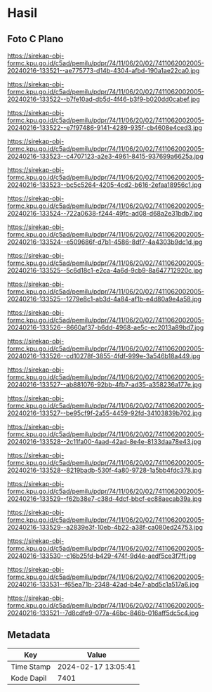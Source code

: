 # Hasil

## Foto C Plano

https://sirekap-obj-formc.kpu.go.id/c5ad/pemilu/pdpr/74/11/06/20/02/7411062002005-20240216-133521--ae775773-d14b-4304-afbd-190a1ae22ca0.jpg

https://sirekap-obj-formc.kpu.go.id/c5ad/pemilu/pdpr/74/11/06/20/02/7411062002005-20240216-133522--b7fe10ad-db5d-4f46-b3f9-b020dd0cabef.jpg

https://sirekap-obj-formc.kpu.go.id/c5ad/pemilu/pdpr/74/11/06/20/02/7411062002005-20240216-133522--e7f97486-9141-4289-935f-cb4608e4ced3.jpg

https://sirekap-obj-formc.kpu.go.id/c5ad/pemilu/pdpr/74/11/06/20/02/7411062002005-20240216-133523--c4707123-a2e3-4961-8415-937699a6625a.jpg

https://sirekap-obj-formc.kpu.go.id/c5ad/pemilu/pdpr/74/11/06/20/02/7411062002005-20240216-133523--bc5c5264-4205-4cd2-b616-2efaa18956c1.jpg

https://sirekap-obj-formc.kpu.go.id/c5ad/pemilu/pdpr/74/11/06/20/02/7411062002005-20240216-133524--722a0638-f244-49fc-ad08-d68a2e31bdb7.jpg

https://sirekap-obj-formc.kpu.go.id/c5ad/pemilu/pdpr/74/11/06/20/02/7411062002005-20240216-133524--e509686f-d7b1-4586-8df7-4a4303b9dc1d.jpg

https://sirekap-obj-formc.kpu.go.id/c5ad/pemilu/pdpr/74/11/06/20/02/7411062002005-20240216-133525--5c6d18c1-e2ca-4a6d-9cb9-8a647712920c.jpg

https://sirekap-obj-formc.kpu.go.id/c5ad/pemilu/pdpr/74/11/06/20/02/7411062002005-20240216-133525--1279e8c1-ab3d-4a84-af1b-e4d80a9e4a58.jpg

https://sirekap-obj-formc.kpu.go.id/c5ad/pemilu/pdpr/74/11/06/20/02/7411062002005-20240216-133526--8660af37-b6dd-4968-ae5c-ec2013a89bd7.jpg

https://sirekap-obj-formc.kpu.go.id/c5ad/pemilu/pdpr/74/11/06/20/02/7411062002005-20240216-133526--cd10278f-3855-4fdf-999e-3a546b18a449.jpg

https://sirekap-obj-formc.kpu.go.id/c5ad/pemilu/pdpr/74/11/06/20/02/7411062002005-20240216-133527--ab881076-92bb-4fb7-ad35-a358236a177e.jpg

https://sirekap-obj-formc.kpu.go.id/c5ad/pemilu/pdpr/74/11/06/20/02/7411062002005-20240216-133527--be95cf9f-2a55-4459-92fd-34103839b702.jpg

https://sirekap-obj-formc.kpu.go.id/c5ad/pemilu/pdpr/74/11/06/20/02/7411062002005-20240216-133528--2c11fa00-4aad-42ad-8e4e-8133daa78e43.jpg

https://sirekap-obj-formc.kpu.go.id/c5ad/pemilu/pdpr/74/11/06/20/02/7411062002005-20240216-133528--8219badb-530f-4a80-9728-1a5bb4fdc378.jpg

https://sirekap-obj-formc.kpu.go.id/c5ad/pemilu/pdpr/74/11/06/20/02/7411062002005-20240216-133529--f62b38e7-c38d-4dcf-bbcf-ec88aecab39a.jpg

https://sirekap-obj-formc.kpu.go.id/c5ad/pemilu/pdpr/74/11/06/20/02/7411062002005-20240216-133529--a2839e3f-10eb-4b22-a38f-ca080ed24753.jpg

https://sirekap-obj-formc.kpu.go.id/c5ad/pemilu/pdpr/74/11/06/20/02/7411062002005-20240216-133530--c16b25fd-b429-474f-9d4e-aedf5ce3f7ff.jpg

https://sirekap-obj-formc.kpu.go.id/c5ad/pemilu/pdpr/74/11/06/20/02/7411062002005-20240216-133531--f65ea71b-2348-42ad-b4e7-abd5c1a517a6.jpg

https://sirekap-obj-formc.kpu.go.id/c5ad/pemilu/pdpr/74/11/06/20/02/7411062002005-20240216-133521--7d8cdfe9-077a-46bc-846b-016aff5dc5c4.jpg


## Metadata

| Key        | Value               |
| ---------- | ------------------- |
| Time Stamp | 2024-02-17 13:05:41 |
| Kode Dapil | 7401                |



